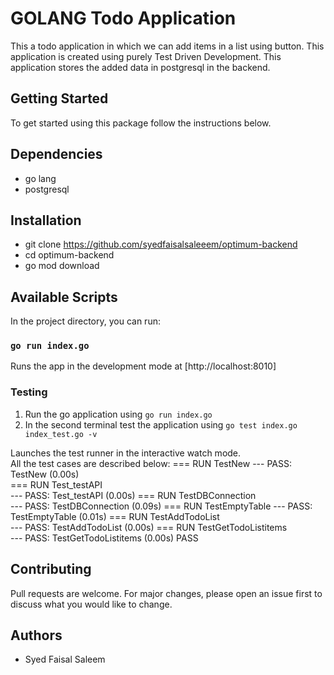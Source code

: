 # GOLANG Todo Application
This a todo application in which we can add items in a list using button. This application is created using purely Test Driven Development. This application stores the added data in postgresql
in the backend. 

## Getting Started
To get started using this package follow the instructions below.

## Dependencies
- go lang
- postgresql

## Installation
- git clone https://github.com/syedfaisalsaleeem/optimum-backend
- cd optimum-backend
- go mod download

## Available Scripts

In the project directory, you can run:

### `go run index.go`

Runs the app in the development mode at [http://localhost:8010]


### Testing

1) Run the go application using `go run index.go`
2) In the second terminal test the application using `go test index.go index_test.go -v`

Launches the test runner in the interactive watch mode.\
All the test cases are described below:
=== RUN   TestNew
--- PASS: TestNew (0.00s)     
=== RUN   Test_testAPI        
--- PASS: Test_testAPI (0.00s)
=== RUN   TestDBConnection    
--- PASS: TestDBConnection (0.09s)
=== RUN   TestEmptyTable
--- PASS: TestEmptyTable (0.01s) 
=== RUN   TestAddTodoList        
--- PASS: TestAddTodoList (0.00s)
=== RUN   TestGetTodoListitems   
--- PASS: TestGetTodoListitems (0.00s)
PASS

## Contributing
Pull requests are welcome. For major changes, please open an issue first to discuss what you would like to change.

## Authors
- Syed Faisal Saleem 

